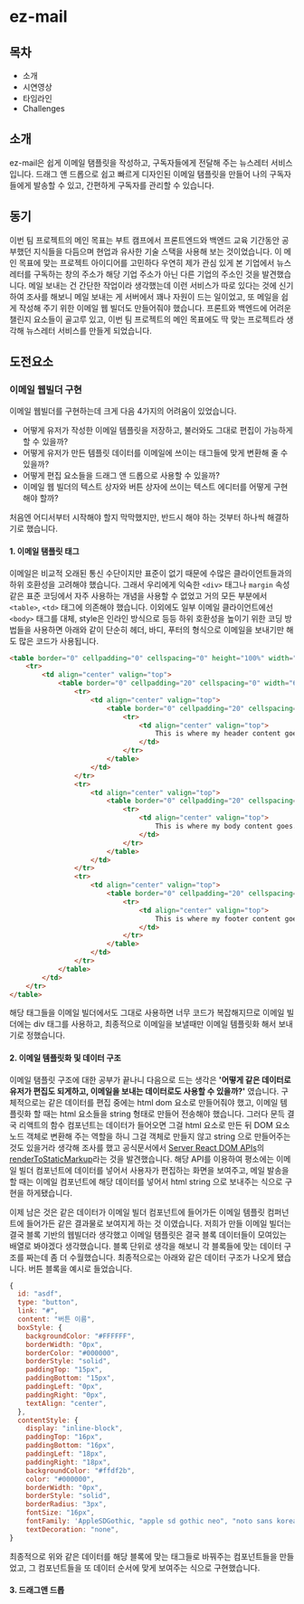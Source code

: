 # ez-mail

## 목차
* 소개
* 시연영상
* 타임라인
* Challenges

## 소개
ez-mail은 쉽게 이메일 탬플릿을 작성하고, 구독자들에게 전달해 주는 뉴스레터 서비스입니다. 드래그 앤 드롭으로 쉽고 빠르게 디자인된 이메일 탬플릿을 만들어 나의 구독자들에게 발송할 수 있고, 간편하게 구독자를 관리할 수 있습니다.

## 동기
이번 팀 프로젝트의 메인 목표는 부트 캠프에서 프론트엔드와 백엔드 교육 기간동안 공부했던 지식들을 다듬으며 현업과 유사한 기술 스택을 사용해 보는 것이었습니다. 이 메인 목표에 맞는 프로젝트 아이디어를 고민하다 우연히 제가 관심 있게 본 기업에서 뉴스레터를 구독하는 창의 주소가 해당 기업 주소가 아닌 다른 기업의 주소인 것을 발견했습니다. 메일 보내는 건 간단한 작업이라 생각했는데 이런 서비스가 따로 있다는 것에 신기하여 조사를 해보니 메일 보내는 게 서버에서 꽤나 자원이 드는 일이었고, 또 메일을 쉽게 작성해 주기 위한 이메일 웹 빌더도 만들어줘야 했습니다. 프론트와 백엔드에 어려운 챌린지 요소들이 골고루 있고, 이번 팀 프로젝트의 메인 목표에도 딱 맞는 프로젝트라 생각해 뉴스레터 서비스를 만들게 되었습니다.

## 도전요소
### 이메일 웹빌더 구현
이메일 웹빌더를 구현하는데 크게 다음 4가지의 어려움이 있었습니다.

* 어떻게 유저가 작성한 이메일 템플릿을 저장하고, 불러와도 그대로 편집이 가능하게 할 수 있을까?
* 어떻게 유저가 만든 템플릿 데이터를 이메일에 쓰이는 태그들에 맞게 변환해 줄 수 있을까?
* 어떻게 편집 요소들을 드래그 앤 드롭으로 사용할 수 있을까?
* 이메일 웹 빌더의 텍스트 상자와 버튼 상자에 쓰이는 텍스트 에디터를 어떻게 구현해야 할까?

처음엔 어디서부터 시작해야 할지 막막했지만, 반드시 해야 하는 것부터 하나씩 해결하기로 했습니다.

#### 1. 이메일 탬플릿 태그
이메일은 비교적 오래된 통신 수단이지만 표준이 없기 때문에 수많은 클라이언트들과의 하위 호환성을 고려해야 했습니다. 그래서 우리에게 익숙한 `<div>` 태그나 `margin` 속성 같은 표준 코딩에서 자주 사용하는 개념을 사용할 수 없었고 거의 모든 부분에서 `<table>`, `<td>` 태그에 의존해야 했습니다. 이외에도 일부 이메일 클라이언트에선 `<body>` 태그를 대체, style은 인라인 방식으로 등등 하위 호환성을 높이기 위한 코딩 방법들을 사용하면 아래와 같이 단순히 헤더, 바디, 푸터의 형식으로 이메일을 보내기만 해도 많은 코드가 사용됩니다.
```html
<table border="0" cellpadding="0" cellspacing="0" height="100%" width="100%" id="bodyTable">
    <tr>
        <td align="center" valign="top">
            <table border="0" cellpadding="20" cellspacing="0" width="600" id="emailContainer">
                <tr>
                    <td align="center" valign="top">
                        <table border="0" cellpadding="20" cellspacing="0" width="100%" id="emailHeader">
                            <tr>
                                <td align="center" valign="top">
                                    This is where my header content goes.
                                </td>
                            </tr>
                        </table>
                    </td>
                </tr>
                <tr>
                    <td align="center" valign="top">
                        <table border="0" cellpadding="20" cellspacing="0" width="100%" id="emailBody">
                            <tr>
                                <td align="center" valign="top">
                                    This is where my body content goes.
                                </td>
                            </tr>
                        </table>
                    </td>
                </tr>
                <tr>
                    <td align="center" valign="top">
                        <table border="0" cellpadding="20" cellspacing="0" width="100%" id="emailFooter">
                            <tr>
                                <td align="center" valign="top">
                                    This is where my footer content goes.
                                </td>
                            </tr>
                        </table>
                    </td>
                </tr>
            </table>
        </td>
    </tr>
</table>
```
해당 태그들을 이메일 빌더에서도 그대로 사용하면 너무 코드가 복잡해지므로 이메일 빌더에는 div 태그를 사용하고, 최종적으로 이메일을 보낼때만 이메일 템플릿화 해서 보내기로 정했습니다.

#### 2. 이메일 템플릿화 및 데이터 구조
이메일 탬플릿 구조에 대한 공부가 끝나니 다음으로 드는 생각은 **'어떻게 같은 데이터로 유저가 편집도 되게하고, 이메일을 보내는 데이터로도 사용할 수 있을까?'** 였습니다. 구체적으로는 같은 데이터를 편집 중에는 html dom 요소로 만들어줘야 했고, 이메일 템플릿화 할 때는 html 요소들을 string 형태로 만들어 전송해야 했습니다. 그러다 문득 결국 리액트의 함수 컴포넌트는 데이터가 들어오면 그걸 html 요소로 만든 뒤 DOM 요소 노드 객체로 변환해 주는 역할을 하니 그걸 객체로 만들지 않고 string 으로 만들어주는 것도 있을거라 생각해 조사를 했고 공식문서에서 [Server React DOM APIs](https://react.dev/reference/react-dom/server)의 [renderToStaticMarkup](https://react.dev/reference/react-dom/server/renderToStaticMarkup)라는 것을 발견했습니다. 해당 API를 이용하여 평소에는 이메일 빌더 컴포넌트에 데이터를 넣어서 사용자가 편집하는 화면을 보여주고, 메일 발송을 할 때는 이메일 컴포넌트에 해당 데이터를 넣어서 html string 으로 보내주는 식으로 구현을 하게됐습니다.

이제 남은 것은 같은 데이터가 이메일 빌더 컴포넌트에 들어가든 이메일 템플릿 컴퍼넌트에 들어가든 같은 결과물로 보여지게 하는 것 이였습니다. 저희가 만들 이메일 빌더는 결국 블록 기반의 웹빌더라 생각했고 이메일 탬플릿은 결국 블록 데이터들이 모여있는 배열로 봐야겠다 생각했습니다. 블록 단위로 생각을 해보니 각 블록들에 맞는 데이터 구조를 짜는데 좀 더 수월했습니다. 최종적으로는 아래와 같은 데이터 구조가 나오게 됐습니다. 버튼 블록을 예시로 들었습니다.
```javascript
{
  id: "asdf",
  type: "button",
  link: "#",
  content: "버튼 이름",
  boxStyle: {
    backgroundColor: "#FFFFFF",
    borderWidth: "0px",
    borderColor: "#000000",
    borderStyle: "solid",
    paddingTop: "15px",
    paddingBottom: "15px",
    paddingLeft: "0px",
    paddingRight: "0px",
    textAlign: "center",
  },
  contentStyle: {
    display: "inline-block",
    paddingTop: "16px",
    paddingBottom: "16px",
    paddingLeft: "18px",
    paddingRight: "18px",
    backgroundColor: "#ffdf2b",
    color: "#000000",
    borderWidth: "0px",
    borderStyle: "solid",
    borderRadius: "3px",
    fontSize: "16px",
    fontFamily: 'AppleSDGothic, "apple sd gothic neo", "noto sans korean", "noto sans korean regular", "noto sans cjk kr", "noto sans cjk", "nanum gothic", "malgun gothic", dotum, arial, helvetica, sans-serif',
    textDecoration: "none",
}
```
최종적으로 위와 같은 데이터를 해당 블록에 맞는 태그들로 바꿔주는 컴포넌트들을 만들었고, 그 컴포넌트들을 또 데이터 순서에 맞게 보여주는 식으로 구현했습니다.

#### 3. 드래그앤 드롭
